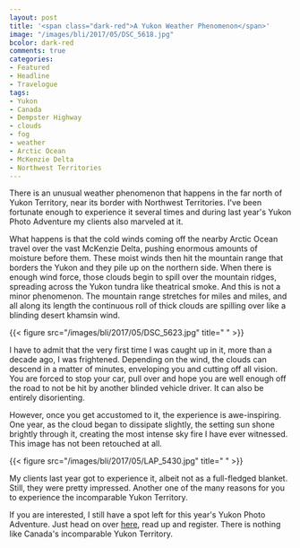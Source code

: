 ```yaml
---
layout: post
title: '<span class="dark-red">A Yukon Weather Phenomenon</span>'
image: "/images/bli/2017/05/DSC_5618.jpg"
bcolor: dark-red
comments: true
categories:
- Featured
- Headline
- Travelogue
tags:
- Yukon
- Canada
- Dempster Highway
- clouds
- fog
- weather
- Arctic Ocean
- McKenzie Delta
- Northwest Territories
---
```


There is an unusual weather phenomenon that happens in the far north of Yukon Territory, near its border with Northwest Territories. I've been fortunate enough to experience it several times and during last year's Yukon Photo Adventure my clients also marveled at it. 

<!--more-->

What happens is that the cold winds coming off the nearby Arctic Ocean travel over the vast McKenzie Delta, pushing enormous amounts of moisture before them. These moist winds then hit the mountain range that borders the Yukon and they pile up on the northern side. When there is enough wind force, those clouds begin to spill over the mountain ridges, spreading across the Yukon tundra like theatrical smoke. And this is not a minor phenomenon. The mountain range stretches for miles and miles, and all along its length the continuous roll of thick clouds are spilling over like a blinding desert khamsin wind. 

{{< figure src="/images/bli/2017/05/DSC_5623.jpg" title="  " >}}

I have to admit that the very first time I was caught up in it, more than a decade ago, I was frightened. Depending on the wind, the clouds can descend in a matter of minutes, enveloping you and cutting off all vision. You are forced to stop your car, pull over and hope you are well enough off the road to not be hit by another blinded vehicle driver. It can also be entirely disorienting. 

However, once you get accustomed to it, the experience is awe-inspiring. One year, as the cloud began to dissipate slightly, the setting sun shone brightly through it, creating the most intense sky fire I have ever witnessed. This image has not been retouched at all. 

{{< figure src="/images/bli/2017/05/LAP_5430.jpg" title="  " >}}

My clients last year got to experience it, albeit not as a full-fledged blanket. Still, they were pretty impressed. Another one of the many reasons for you to experience the incomparable Yukon Territory. 

If you are interested, I still have a spot left for this year's Yukon Photo Adventure. Just head on over [here](http://www.lesterpickerphoto.com/workshops/upcoming-workshops.html#yukon), read up and register. There is nothing like Canada's incomparable Yukon Territory. 